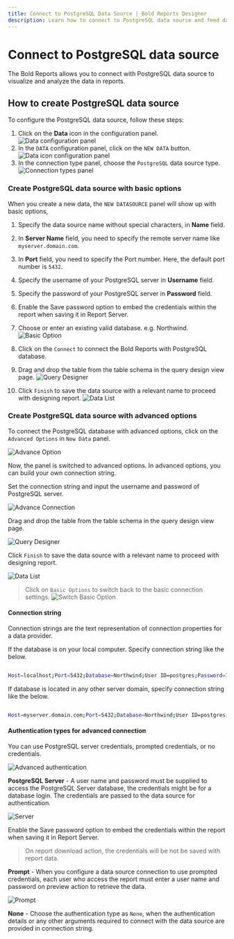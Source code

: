 ```yaml
---
title: Connect to PostgreSQL Data Source | Bold Reports Designer
description: Learn how to connect to PostgreSQL data source and feed data to your RDL reports using Bold Reports Designer.
---
```


# Connect to PostgreSQL data source

The Bold Reports allows you to connect with PostgreSQL data source to visualize and analyze the data in reports.

## How to create PostgreSQL data source

To configure the PostgreSQL data source, follow these steps:

1. Click on the **Data** icon in the configuration panel.
   ![Data configuration panel](/static/assets/on-premise/images/report-designer/manage-data/data-connectors/data-configuration-panel.png)
2. In the `DATA` configuration panel, click on the `NEW DATA` button.
   ![Data icon configuration panel](/static/assets/on-premise/images/report-designer/manage-data/data-connectors/new-data-button.png)
3. In the connection type panel, choose the `PostgreSQL` data source type.
   ![Connection types panel](/static/assets/on-premise/images/report-designer/manage-data/postgresql-data-source/connection-types.png)

### Create PostgreSQL data source with basic options

When you create a new data, the `NEW DATASOURCE` panel will show up with basic options,

1. Specify the data source name without special characters, in **Name** field.

2. In **Server Name** field, you need to specify the remote server name like `myserver.domain.com`.

3. In **Port** field, you need to specify the Port number. Here, the default port number is `5432`.

4. Specify the username of your PostgreSQL server in **Username** field.

5. Specify the password of your PostgreSQL server in **Password** field.

6. Enable the Save password option to embed the credentials within the report when saving it in Report Server.

7. Choose or enter an existing valid database. e.g. Northwind.
![Basic Option](/static/assets/on-premise/images/report-designer/manage-data/postgresql-data-source/basic-options.png)

8. Click on the `Connect` to connect the Bold Reports with PostgreSQL database.

9. Drag and drop the table from the table schema in the query design view page.
![Query Designer](/static/assets/on-premise/images/report-designer/manage-data/postgresql-data-source/query-designer.png)

10. Click `Finish` to save the data source with a relevant name to proceed with designing report.
![Data List](/static/assets/on-premise/images/report-designer/manage-data/postgresql-data-source/data-list.png)

### Create PostgreSQL data source with advanced options

To connect the PostgreSQL database with advanced options, click on the `Advanced Options` in `New Data` panel.

![Advance Option](/static/assets/on-premise/images/report-designer/manage-data/postgresql-data-source/advanced-options.png)

Now, the panel is switched to advanced options. In advanced options, you can build your own connection string.

Set the connection string and input the username and password of PostgreSQL server.

![Advance Connection](/static/assets/on-premise/images/report-designer/manage-data/postgresql-data-source/advanced-connection.png)

Drag and drop the table from the table schema in the query design view page.

![Query Designer](/static/assets/on-premise/images/report-designer/manage-data/postgresql-data-source/query-designer.png)

Click `Finish` to save the data source with a relevant name to proceed with designing report.

![Data List](/static/assets/on-premise/images/report-designer/manage-data/postgresql-data-source/data-list.png)

> Click on `Basic Options` to switch back to the basic connection settings.
![Switch Basic Option](/static/assets/on-premise/images/report-designer/manage-data/postgresql-data-source/switch-basic-options.png)

#### Connection string

Connection strings are the text representation of connection properties for a data provider.

If the database is on your local computer. Specify connection string like the below.

```bash

Host=localhost;Port=5432;Database=Northwind;User ID=postgres;Password=1234

```

If database is located in any other server domain, specify connection string like the below.

```bash

Host=myserver.domain.com;Port=5432;Database=Northwind;User ID=postgres;Password=1234;

```

#### Authentication types for advanced connection

You can use PostgreSQL server credentials, prompted credentials, or no credentials.

![Advanced authentication](/static/assets/on-premise/images/report-designer/manage-data/postgresql-data-source/advanced-authentication.png)

**PostgreSQL Server** - A user name and password must be supplied to access the PostgreSQL Server database, the credentials might be for a database login. The credentials are passed to the data source for authentication.

![Server](/static/assets/on-premise/images/report-designer/manage-data/postgresql-data-source/server.png)

Enable the Save password option to embed the credentials within the report when saving it in Report Server.

> On report download action, the credentials will be not be saved with report data.

**Prompt** - When you configure a data source connection to use prompted credentials, each user who access the report must enter a user name and password on preview action to retrieve the data.

![Prompt](/static/assets/on-premise/images/report-designer/manage-data/postgresql-data-source/prompt.png)

**None** - Choose the authentication type as `None`, when the authentication details or any other arguments required to connect with the data source are provided in connection string.
